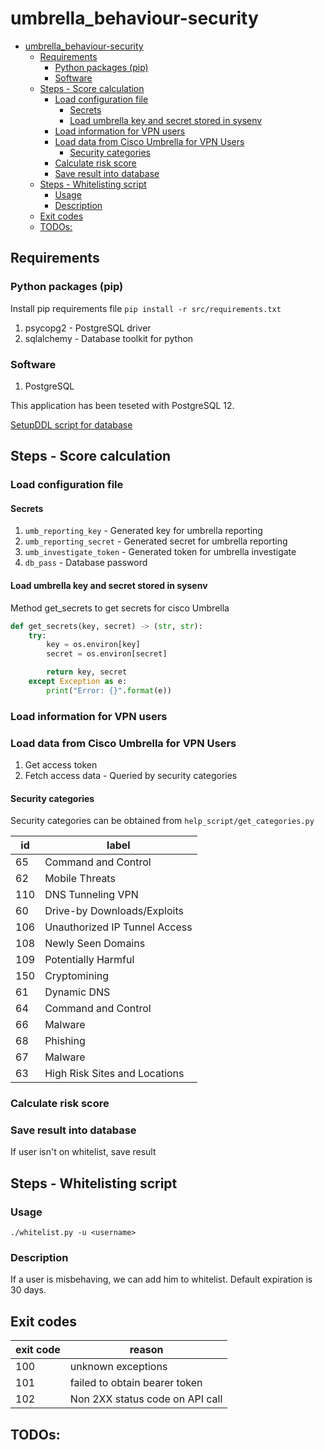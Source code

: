 # umbrella_behaviour-security

- [umbrella_behaviour-security](#umbrella_behaviour-security)
  - [Requirements](#requirements)
    - [Python packages (pip)](#python-packages-pip)
    - [Software](#software)
  - [Steps - Score calculation](#steps---score-calculation)
    - [Load configuration file](#load-configuration-file)
      - [Secrets](#secrets)
      - [Load umbrella key and secret stored in sysenv](#load-umbrella-key-and-secret-stored-in-sysenv)
    - [Load information for VPN users](#load-information-for-vpn-users)
    - [Load data from Cisco Umbrella for VPN Users](#load-data-from-cisco-umbrella-for-vpn-users)
      - [Security categories](#security-categories)
    - [Calculate risk score](#calculate-risk-score)
    - [Save result into database](#save-result-into-database)
  - [Steps - Whitelisting script](#steps---whitelisting-script)
    - [Usage](#usage)
    - [Description](#description)
  - [Exit codes](#exit-codes)
  - [TODOs:](#todos)

## Requirements

### Python packages (pip)

Install pip requirements file `pip install -r src/requirements.txt`

1. psycopg2 - PostgreSQL driver
1. sqlalchemy - Database toolkit for python

### Software

1. PostgreSQL

This application has been teseted with PostgreSQL 12.

[SetupDDL script for database](SQL.md)


## Steps - Score calculation

### Load configuration file

#### Secrets

1. `umb_reporting_key` - Generated key for umbrella reporting
1. `umb_reporting_secret` - Generated secret for umbrella reporting
1. `umb_investigate_token` - Generated token for umbrella investigate
1. `db_pass` - Database password

#### Load umbrella key and secret stored in sysenv

Method get_secrets to get secrets for cisco Umbrella
```python
def get_secrets(key, secret) -> (str, str):
    try:
        key = os.environ[key]
        secret = os.environ[secret]

        return key, secret
    except Exception as e:
        print("Error: {}".format(e))
```

### Load information for VPN users

### Load data from Cisco Umbrella for VPN Users

1. Get access token
1. Fetch access data - Queried by security categories

#### Security categories

Security categories can be obtained from `help_script/get_categories.py`

| id  | label                         |
| --- | ----------------------------- |
| 65  | Command and Control           |
| 62  | Mobile Threats                |
| 110 | DNS Tunneling VPN             |
| 60  | Drive-by Downloads/Exploits   |
| 106 | Unauthorized IP Tunnel Access |
| 108 | Newly Seen Domains            |
| 109 | Potentially Harmful           |
| 150 | Cryptomining                  |
| 61  | Dynamic DNS                   |
| 64  | Command and Control           |
| 66  | Malware                       |
| 68  | Phishing                      |
| 67  | Malware                       |
| 63  | High Risk Sites and Locations |

### Calculate risk score

### Save result into database

If user isn't on whitelist, save result

## Steps - Whitelisting script

### Usage

`./whitelist.py -u <username>`

### Description

If a user is misbehaving, we can add him to whitelist. Default expiration is 30 days.


## Exit codes

| exit code | reason                          |
| :-------- | ------------------------------- |
| 100       | unknown exceptions              |
| 101       | failed to obtain bearer token   |
| 102       | Non 2XX status code on API call |



## TODOs: